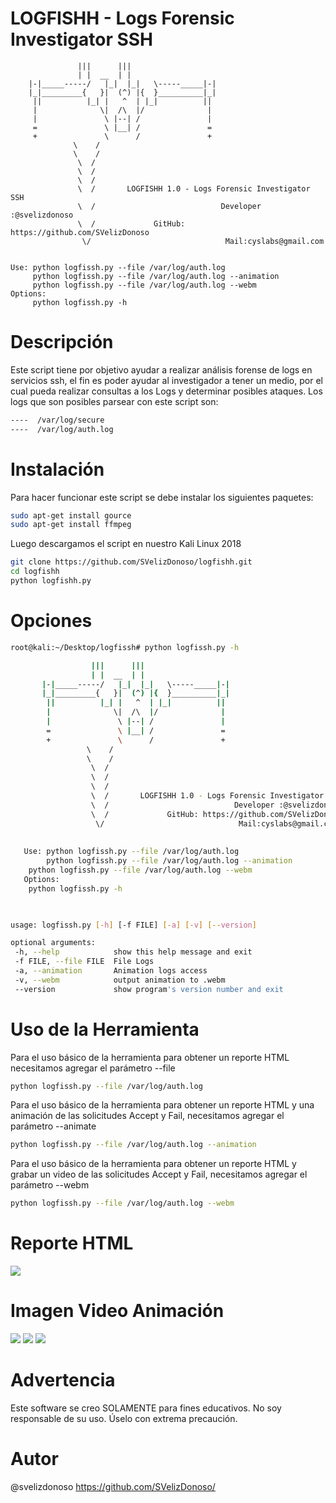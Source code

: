 # LOGFISHH - Logs Forensic Investigator SSH

			       |||      |||
			       | |  __  | |
		|-|_____-----/   |_|  |_|   \-----_____|-|
		|_|_________{   }|  (^) |{  }__________|_|
		 ||          |_| |   ^  | |_|          ||
		 |              \|  /\  |/              |
		 |               \ |--| /               |
		 =               \ |__| /               =
		 +               \      /               +
				  \    /
				  \    /
				   \  /
				   \  /
				   \  /
				   \  /       LOGFISHH 1.0 - Logs Forensic Investigator SSH
				   \  /                            Developer :@svelizdonoso       
				   \  /             GitHub: https://github.com/SVelizDonoso
				    \/                              Mail:cyslabs@gmail.com        
                                                           
                                                     
    Use: python logfissh.py --file /var/log/auth.log
         python logfissh.py --file /var/log/auth.log --animation 
         python logfissh.py --file /var/log/auth.log --webm 
    Options: 
         python logfissh.py -h


   
 # Descripción
Este script tiene por objetivo ayudar a realizar análisis forense de logs en servicios ssh, el fin es poder ayudar al investigador a tener un medio, por el cual pueda realizar consultas a los Logs y determinar posibles ataques.
Los logs que son posibles parsear con este script son:

 ```sh
----  /var/log/secure
----  /var/log/auth.log
```

 # Instalación
 
 Para hacer funcionar este script se debe instalar los siguientes paquetes:
 ```sh
 sudo apt-get install gource
 sudo apt-get install ffmpeg
 ```
Luego descargamos el script en nuestro Kali Linux 2018
```sh
git clone https://github.com/SVelizDonoso/logfishh.git
cd logfishh
python logfishh.py 
```
# Opciones
 ```sh
 root@kali:~/Desktop/logfissh# python logfissh.py -h

			       |||      |||
			       | |  __  | |
		|-|_____-----/   |_|  |_|   \-----_____|-|
		|_|_________{   }|  (^) |{  }__________|_|
		 ||          |_| |   ^  | |_|          ||
		 |              \|  /\  |/              |
		 |               \ |--| /               |
		 =               \ |__| /               =
		 +               \      /               +
				  \    /
				  \    /
				   \  /
				   \  /
				   \  /
				   \  /       LOGFISHH 1.0 - Logs Forensic Investigator SSH
				   \  /                            Developer :@svelizdonoso       
				   \  /             GitHub: https://github.com/SVelizDonoso
				    \/                              Mail:cyslabs@gmail.com        
                                                           
                                                     
    Use: python logfissh.py --file /var/log/auth.log
     	 python logfissh.py --file /var/log/auth.log --animation 
	 python logfissh.py --file /var/log/auth.log --webm 
    Options: 
	 python logfissh.py -h


    
usage: logfissh.py [-h] [-f FILE] [-a] [-v] [--version]

optional arguments:
  -h, --help            show this help message and exit
  -f FILE, --file FILE  File Logs
  -a, --animation       Animation logs access
  -v, --webm            output animation to .webm
  --version             show program's version number and exit

 ```
 
 # Uso de la Herramienta
 
Para el uso básico de la herramienta para obtener un reporte HTML necesitamos agregar el parámetro --file
 ```sh
 python logfissh.py --file /var/log/auth.log
 ```
Para el uso básico de la herramienta para obtener un reporte HTML  y una animación de las solicitudes Accept y Fail, necesitamos agregar el parámetro --animate
 ```sh
 python logfissh.py --file /var/log/auth.log --animation
 ```
 Para el uso básico de la herramienta para obtener un reporte HTML y grabar un video de las solicitudes Accept y Fail, necesitamos agregar el parámetro --webm
 ```sh
 python logfissh.py --file /var/log/auth.log --webm
 ```
# Reporte HTML
<img src="https://image.ibb.co/ek2gaq/KALI-2018-2018-10-26-22-41-50.png" >

# Imagen Video Animación
<img src="https://image.ibb.co/nbCdoA/KALI-2018-2018-10-26-22-45-56.png" >
<img src="https://image.ibb.co/eQs01V/KALI-2018-2018-10-26-22-46-59.png" >
<img src="https://image.ibb.co/jpkL1V/KALI-2018-2018-10-26-22-47-09.png" >
 
# Advertencia
Este software se creo SOLAMENTE para fines educativos. No soy responsable de su uso. Úselo con extrema precaución.

# Autor
@svelizdonoso https://github.com/SVelizDonoso/


